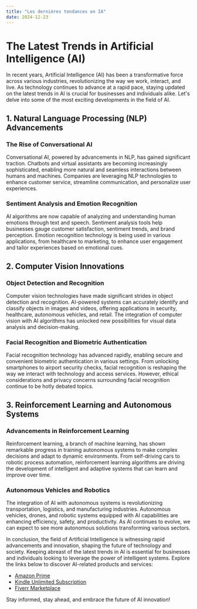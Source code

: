 ```yaml
---
title: "Les dernières tendances en IA"
date: 2024-12-23
---
```


# The Latest Trends in Artificial Intelligence (AI)

In recent years, Artificial Intelligence (AI) has been a transformative force across various industries, revolutionizing the way we work, interact, and live. As technology continues to advance at a rapid pace, staying updated on the latest trends in AI is crucial for businesses and individuals alike. Let's delve into some of the most exciting developments in the field of AI.

## 1. Natural Language Processing (NLP) Advancements

### The Rise of Conversational AI
Conversational AI, powered by advancements in NLP, has gained significant traction. Chatbots and virtual assistants are becoming increasingly sophisticated, enabling more natural and seamless interactions between humans and machines. Companies are leveraging NLP technologies to enhance customer service, streamline communication, and personalize user experiences.

### Sentiment Analysis and Emotion Recognition
AI algorithms are now capable of analyzing and understanding human emotions through text and speech. Sentiment analysis tools help businesses gauge customer satisfaction, sentiment trends, and brand perception. Emotion recognition technology is being used in various applications, from healthcare to marketing, to enhance user engagement and tailor experiences based on emotional cues.

## 2. Computer Vision Innovations

### Object Detection and Recognition
Computer vision technologies have made significant strides in object detection and recognition. AI-powered systems can accurately identify and classify objects in images and videos, offering applications in security, healthcare, autonomous vehicles, and retail. The integration of computer vision with AI algorithms has unlocked new possibilities for visual data analysis and decision-making.

### Facial Recognition and Biometric Authentication
Facial recognition technology has advanced rapidly, enabling secure and convenient biometric authentication in various settings. From unlocking smartphones to airport security checks, facial recognition is reshaping the way we interact with technology and access services. However, ethical considerations and privacy concerns surrounding facial recognition continue to be hotly debated topics.

## 3. Reinforcement Learning and Autonomous Systems

### Advancements in Reinforcement Learning
Reinforcement learning, a branch of machine learning, has shown remarkable progress in training autonomous systems to make complex decisions and adapt to dynamic environments. From self-driving cars to robotic process automation, reinforcement learning algorithms are driving the development of intelligent and adaptive systems that can learn and improve over time.

### Autonomous Vehicles and Robotics
The integration of AI with autonomous systems is revolutionizing transportation, logistics, and manufacturing industries. Autonomous vehicles, drones, and robotic systems equipped with AI capabilities are enhancing efficiency, safety, and productivity. As AI continues to evolve, we can expect to see more autonomous solutions transforming various sectors.

In conclusion, the field of Artificial Intelligence is witnessing rapid advancements and innovation, shaping the future of technology and society. Keeping abreast of the latest trends in AI is essential for businesses and individuals looking to leverage the power of intelligent systems. Explore the links below to discover AI-related products and services:

- [Amazon Prime](https://www.amazon.fr/amazonprime?_encoding=UTF8&primeCampaignId=prime_assoc_ft&tag=zenzen0d-21France)
- [Kindle Unlimited Subscription](https://www.amazon.fr/kindle-dbs/hz/signup?tag=zenzen0d-21France)
- [Fiverr Marketplace](https://go.fiverr.com/visit/?bta=1071918&brand=fiverrmarketplace)

Stay informed, stay ahead, and embrace the future of AI innovation!